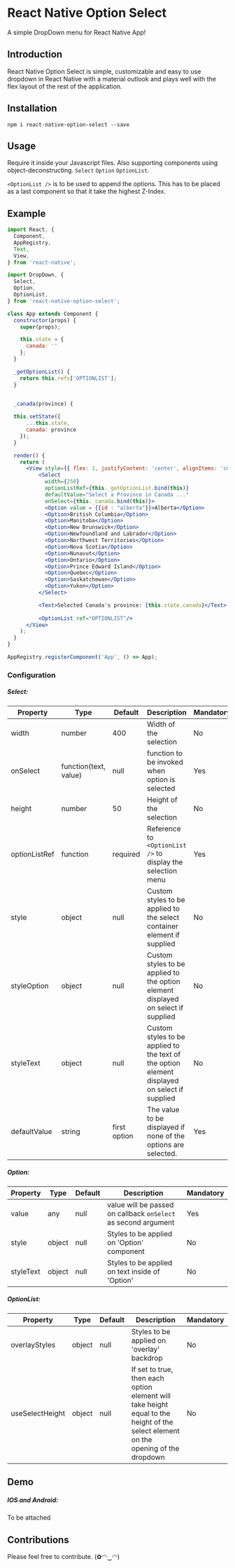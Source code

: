 # React Native Option Select
A simple DropDown menu for React Native App! 

## Introduction

React Native Option Select is simple, customizable and easy to use dropdown in React Native with a material outlook and plays well with the flex layout of the rest of the application. 

## Installation
```
npm i react-native-option-select --save
```

## Usage
Require it inside your Javascript files. Also supporting components using object-deconstructing. 
```Select``` ```Option``` ```OptionList```.

```<OptionList />``` is to be used to append the options. This has to be placed as a last component so that it take the highest Z-Index.

## Example

```jsx
import React, {
  Component,
  AppRegistry,
  Text,
  View,
} from 'react-native';

import DropDown, {
  Select,
  Option,
  OptionList,
} from 'react-native-option-select';

class App extends Component {
  constructor(props) {
    super(props);

    this.state = {
      canada: ''
    };
  }

  _getOptionList() {
    return this.refs['OPTIONLIST'];
  }

  
  _canada(province) {

  this.setState({
      ...this.state,
      canada: province
    });
  }

  render() {
    return (
      <View style={{ flex: 1, justifyContent: 'center', alignItems: 'center' }}>
          <Select
            width={250}
            optionListRef={this._getOptionList.bind(this)}
            defaultValue="Select a Province in Canada ..."
            onSelect={this._canada.bind(this)}>
            <Option value = {{id : "alberta"}}>Alberta</Option>
            <Option>British Columbia</Option>
            <Option>Manitoba</Option>
            <Option>New Brunswick</Option>
            <Option>Newfoundland and Labrador</Option>
            <Option>Northwest Territories</Option>
            <Option>Nova Scotia</Option>
            <Option>Nunavut</Option>
            <Option>Ontario</Option>
            <Option>Prince Edward Island</Option>
            <Option>Quebec</Option>
            <Option>Saskatchewan</Option>
            <Option>Yukon</Option>
          </Select>

          <Text>Selected Canada's province: {this.state.canada}</Text>
          
          <OptionList ref="OPTIONLIST"/>
      </View>
    );
  }
}

AppRegistry.registerComponent('App', () => App);


```

### Configuration

##### Select:
| Property | Type | Default | Description | Mandatory
|---------------|----------|--------------|----------------------------------------------------------------|----------|
| width | number | 400 | Width of the selection | No |
| onSelect | function(text, value) | null | function to be invoked when option is selected | Yes |
| height | number | 50 | Height of the selection | No |
| optionListRef | function | required | Reference to ```<OptionList />``` to display the selection menu | Yes |
| style | object | null | Custom styles to be applied to the select container element if supplied | No |
| styleOption | object | null | Custom styles to be applied to the option element displayed on select if supplied | No |
| styleText | object | null | Custom styles to be applied to the text of the option element displayed on select if supplied | No |
| defaultValue | string | first option | The value to be displayed if none of the options are selected. | Yes |

##### Option:

| Property | Type | Default | Description | Mandatory
|-----------|--------|---------|--------------------------------------------|----------|
| value | any |  null | value will be passed on callback `onSelect` as second argument  | Yes |
| style | object | null | Styles to be applied on 'Option' component | No |
| styleText | object |  null | Styles to be applied on text inside of 'Option'  | No |


##### OptionList:

| Property | Type | Default | Description | Mandatory
|-----------|--------|---------|--------------------------------------------|----------|
| overlayStyles | object | null | Styles to be applied on 'overlay' backdrop | No |
| useSelectHeight | object | null | If set to true, then each option element will take height equal to the height of the select element on the opening of the dropdown | No |


## Demo
#####  IOS and Android:
To be attached

## Contributions
Please feel free to contribute. (✿◠‿◠)
